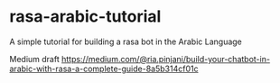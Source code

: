 # rasa-arabic-tutorial
 A simple tutorial for building a rasa bot in the Arabic Language
 
 Medium draft 
 https://medium.com/@ria.pinjani/build-your-chatbot-in-arabic-with-rasa-a-complete-guide-8a5b314cf01c
